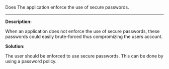 
Does The application enforce the use of secure passwords. 

-------


**Description:**

When an application does not enforce the use of secure passwords, these passwords could easily brute-forced thus compromizing the users account.


**Solution:**

The user should be enforced to use secure passwords. This can be done by using a password policy.	